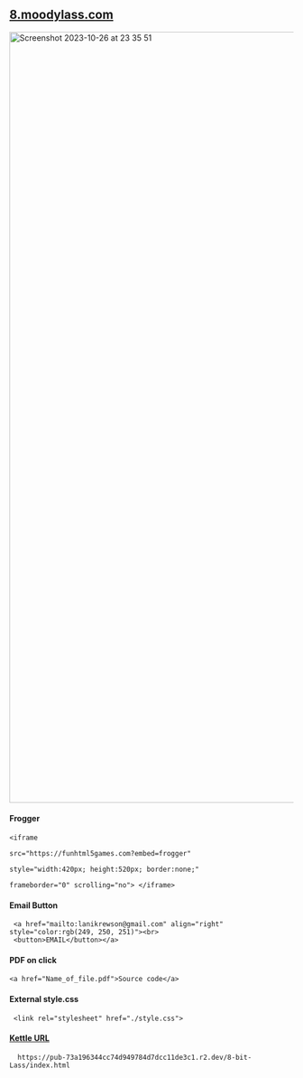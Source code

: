 ## <a href="https://8.moodylass.com">8.moodylass.com</a></hr>
<img width="1365" alt="Screenshot 2023-10-26 at 23 35 51" src="https://github.com/MoodyLass/8-Bit-Lass/assets/119916323/66b1b934-d87c-418f-ae2b-e8bec1ffe78c"><br>
#### Frogger

    <iframe 
     
    src="https://funhtml5games.com?embed=frogger" 
    
    style="width:420px; height:520px; border:none;" 
    
    frameborder="0" scrolling="no"> </iframe>

 #### Email Button
    
     <a href="mailto:lanikrewson@gmail.com" align="right" style="color:rgb(249, 250, 251)"><br>
     <button>EMAIL</button></a>

 #### PDF on click
 
    <a href="Name_of_file.pdf">Source code</a>
     
#### External style.css

     <link rel="stylesheet" href="./style.css">
#### <a href="https://pub-73a196344cc74d949784d7dcc11de3c1.r2.dev/8-bit-Lass/index.html">Kettle URL</a>

      https://pub-73a196344cc74d949784d7dcc11de3c1.r2.dev/8-bit-Lass/index.html

